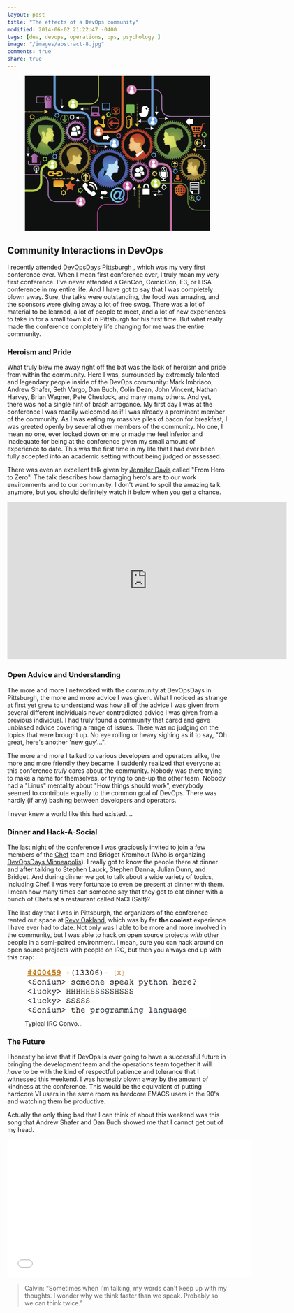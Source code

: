 ```yaml
---
layout: post
title: "The effects of a DevOps community"
modified: 2014-06-02 21:22:47 -0400
tags: [dev, devops, operations, ops, psychology ]
image: "/images/abstract-8.jpg"
comments: true
share: true
---
```


<figure>
	<img src="/images/community/bubble.jpg">
</figure>

## Community Interactions in DevOps
I recently attended [DevOpsDays](http://devopsdays.org) [Pittsburgh ](http://devopsdays.org/events/2014-pittsburgh/), which was my very first conference ever. When I mean first conference ever, I truly mean my very first conference. I've never attended a GenCon, ComicCon, E3, or LISA conference in my entire life. And I have got to say that I was completely blown away. Sure, the talks were outstanding, the food was amazing, and the sponsors were giving away a lot of free swag. There was a lot of material to be learned, a lot of people to meet, and a lot of new experiences to take in for a small town kid in Pittsburgh for his first time. But what really made the conference completely life changing for me was the entire community. 

### Heroism and Pride
What truly blew me away right off the bat was the lack of heroism and pride from within the community. Here I was, surrounded by extremely talented and legendary people inside of the DevOps community: Mark Imbriaco, Andrew Shafer, Seth Vargo, Dan Buch, Colin Dean, John Vincent, Nathan Harvey, Brian Wagner, Pete Cheslock, and many many others. And yet, there was not a single hint of brash arrogance. My first day I was at the conference I was readily welcomed as if I was already a prominent member of the community. As I was eating my massive piles of bacon for breakfast, I was greeted openly by several other members of the community. No one, I mean no one, ever looked down on me or made me feel inferior and inadequate for being at the conference given my small amount of experience to date. 
This was the first time in my life that I had ever been fully accepted into an academic setting without being judged or assessed.

There was even an excellent talk given by [Jennifer Davis](https://twitter.com/sigje) called "From Hero to Zero". The talk describes how damaging hero's are to our work environments and to our community. I don't want to spoil the amazing talk anymore, but you should definitely watch it below when you get a chance. 

<iframe src="https://new.livestream.com/accounts/1466347/events/3044568/videos/52394934/player?width=640&height=360&autoPlay=false&mute=false" width="640" height="360" frameborder="0" scrolling="no"></iframe>

### Open Advice and Understanding
The more and more I networked with the community at DevOpsDays in Pittsburgh, the more and more advice I was given. What I noticed as strange at first yet grew to understand was how all of the advice I was given from several different individuals never contradicted advice I was given from a previous individual. I had truly found a community that cared and gave unbiased advice covering a range of issues. There was no judging on the topics that were brought up. No eye rolling or heavy sighing as if to say, "Oh great, here's another 'new guy'...". 

The more and more I talked to various developers and operators alike, the more and more friendly they became. I suddenly realized that everyone at this conference _truly_ cares about the community. Nobody was there trying to make a name for themselves, or trying to one-up the other team. Nobody had a "Linus" mentality about "How things should work", everybody seemed to contribute equally to the common goal of DevOps. There was hardly (if any) bashing between developers and operators. 

I never knew a world like this had existed....

### Dinner and Hack-A-Social
The last night of the conference I was graciously invited to join a few members of the [Chef](http://www.getchef.com) team and Bridget Kromhout (Who is organizing [DevOpsDays Minneapolis](http://devopsdays.org/events/2014-minneapolis/)). I really got to know the people there at dinner and after talking to Stephen Lauck, Stephen Danna, Julian Dunn, and Bridget. And during dinner we got to talk about a wide variety of topics, including Chef. I was very fortunate to even be present at dinner with them. I mean how many times can someone say that they got to eat dinner with a bunch of Chefs at a restaurant called NaCl (Salt)? 

The last day that I was in Pittsburgh, the organizers of the conference rented out space at [Revv Oakland](http://www.revvoakland.com), which was by far **the coolest** experience I have ever had to date. Not only was I able to be more and more involved in the community, but I was able to hack on open source projects _with_ other people in a semi-paired environment. I mean, sure you can hack around on open source projects with people on IRC, but then you always end up with this crap: 

<figure>
	<img src="/images/community/irc.png">
	<figcaption>Typical IRC Convo...</figcaption>
</figure>

### The Future
I honestly believe that if DevOps is ever going to have a successful future in bringing the development team and the operations team together it will _have_ to be with the kind of respectful patience and tolerance that I witnessed this weekend. I was honestly blown away by the amount of kindness at the conference. This would be the equivalent of putting hardcore VI users in the same room as hardcore EMACS users in the 90's and watching them be productive. 


Actually the only thing bad that I can think of about this weekend was this song that Andrew Shafer and Dan Buch showed me that I cannot get out of my head. 

<iframe width="560" height="315" src="//www.youtube.com/embed/F-glHAzXi_M" frameborder="0" allowfullscreen></iframe>

> Calvin: “Sometimes when I'm talking, my words can't keep up with my thoughts. I wonder why we think faster than we speak. Probably so we can think twice.” 